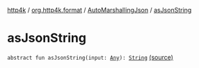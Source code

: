 [http4k](../../index.md) / [org.http4k.format](../index.md) / [AutoMarshallingJson](index.md) / [asJsonString](./as-json-string.md)

# asJsonString

`abstract fun asJsonString(input: `[`Any`](https://kotlinlang.org/api/latest/jvm/stdlib/kotlin/-any/index.html)`): `[`String`](https://kotlinlang.org/api/latest/jvm/stdlib/kotlin/-string/index.html) [(source)](https://github.com/http4k/http4k/blob/master/http4k-core/src/main/kotlin/org/http4k/format/AutoMarshallingJson.kt#L12)